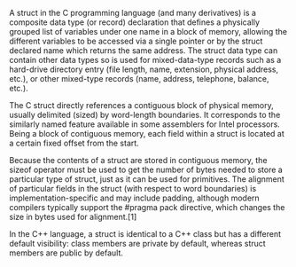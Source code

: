 A struct in the C programming language (and many derivatives) is a composite data type (or record) declaration that defines a physically grouped list of variables under one name in a block of memory, allowing the different variables to be accessed via a single pointer or by the struct declared name which returns the same address. The struct data type can contain other data types so is used for mixed-data-type records such as a hard-drive directory entry (file length, name, extension, physical address, etc.), or other mixed-type records (name, address, telephone, balance, etc.).

The C struct directly references a contiguous block of physical memory, usually delimited (sized) by word-length boundaries. It corresponds to the similarly named feature available in some assemblers for Intel processors. Being a block of contiguous memory, each field within a struct is located at a certain fixed offset from the start.

Because the contents of a struct are stored in contiguous memory, the sizeof operator must be used to get the number of bytes needed to store a particular type of struct, just as it can be used for primitives. The alignment of particular fields in the struct (with respect to word boundaries) is implementation-specific and may include padding, although modern compilers typically support the #pragma pack directive, which changes the size in bytes used for alignment.[1]

In the C++ language, a struct is identical to a C++ class but has a different default visibility: class members are private by default, whereas struct members are public by default.

